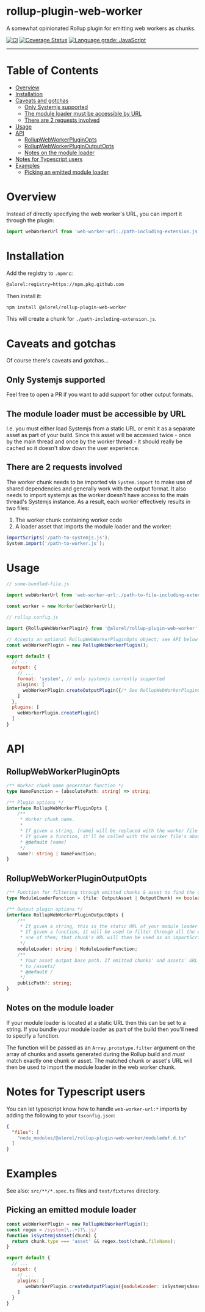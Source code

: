 # rollup-plugin-web-worker

A somewhat opinionated Rollup plugin for emitting web workers as chunks.

[![CI](https://github.com/Alorel/rollup-plugin-web-worker/workflows/Core/badge.svg?branch=master)](https://github.com/Alorel/rollup-plugin-web-worker/actions?query=workflow%3ACore+branch%3Amaster+)
[![Coverage Status](https://coveralls.io/repos/github/Alorel/rollup-plugin-web-worker/badge.svg?branch=master)](https://coveralls.io/github/Alorel/rollup-plugin-web-worker)
[![Language grade: JavaScript](https://img.shields.io/lgtm/grade/javascript/g/Alorel/rollup-plugin-web-worker.svg?logo=lgtm&logoWidth=18)](https://lgtm.com/projects/g/Alorel/rollup-plugin-web-worker/context:javascript)

-----

# Table of Contents

<!-- START doctoc generated TOC please keep comment here to allow auto update -->
<!-- DON'T EDIT THIS SECTION, INSTEAD RE-RUN doctoc TO UPDATE -->


- [Overview](#overview)
- [Installation](#installation)
- [Caveats and gotchas](#caveats-and-gotchas)
  - [Only Systemjs supported](#only-systemjs-supported)
  - [The module loader must be accessible by URL](#the-module-loader-must-be-accessible-by-url)
  - [There are 2 requests involved](#there-are-2-requests-involved)
- [Usage](#usage)
- [API](#api)
  - [RollupWebWorkerPluginOpts](#rollupwebworkerpluginopts)
  - [RollupWebWorkerPluginOutputOpts](#rollupwebworkerpluginoutputopts)
  - [Notes on the module loader](#notes-on-the-module-loader)
- [Notes for Typescript users](#notes-for-typescript-users)
- [Examples](#examples)
  - [Picking an emitted module loader](#picking-an-emitted-module-loader)

<!-- END doctoc generated TOC please keep comment here to allow auto update -->

# Overview

Instead of directly specifying the web worker's URL, you can import it through the plugin:

```javascript
import webWorkerUrl from 'web-worker-url:./path-including-extension.js';
```

# Installation

Add the registry to `.npmrc`:

```bash
@alorel:registry=https://npm.pkg.github.com
```

Then install it:

```bash
npm install @alorel/rollup-plugin-web-worker
```

This will create a chunk for `./path-including-extension.js`. 

# Caveats and gotchas

Of course there's caveats and gotchas...

## Only Systemjs supported

Feel free to open a PR if you want to add support for other output formats.

## The module loader must be accessible by URL

I.e. you must either load Systemjs from a static URL or emit it as a separate asset as part of your build. Since this
asset will be accessed twice - once by the main thread and once by the worker thread - it should really be cached so
it doesn't slow down the user experience.

## There are 2 requests involved

The worker chunk needs to be imported via `System.import` to make use of shared dependencies and generally work with
the output format. It also needs to import systemjs as the worker doesn't have access to the main thread's Systemjs
instance. As a result, each worker effectively results in two files:

1. The worker chunk containing worker code
2. A loader asset that imports the module loader and the worker:

```javascript
importScripts('/path-to-systemjs.js');
System.import('/path-to-worker.js');
```

# Usage

```javascript
// some-bundled-file.js

import webWorkerUrl from 'web-worker-url:./path-to-file-including-extension.js';

const worker = new Worker(webWorkerUrl);
```

```javascript
// rollup.config.js

import {RollupWebWorkerPlugin} from '@alorel/rollup-plugin-web-worker';

// Accepts an optional RollupWebWorkerPluginOpts object; see API below
const webWorkerPlugin = new RollupWebWorkerPlugin();

export default {
  // ...
  output: {
    // ...
    format: 'system', // only systemjs currently supported
    plugins: [
      webWorkerPlugin.createOutputPlugin({/* See RollupWebWorkerPluginOutputOpts API for required and optional options */})
    ]
  },
  plugins: [
    webWorkerPlugin.createPlugin()
  ]
}
```

# API

## RollupWebWorkerPluginOpts

```typescript
/** Worker chunk name generator function */
type NameFunction = (absolutePath: string) => string;

/** Plugin options */
interface RollupWebWorkerPluginOpts {
    /**
     * Worker chunk name.
     *
     * If given a string, [name] will be replaced with the worker file name.
     * If given a function, it'll be called with the worker file's absolute path and needs to return a string.
     * @default [name]
     */
    name?: string | NameFunction;
}
```

## RollupWebWorkerPluginOutputOpts

```typescript
/** Function for filtering through emitted chunks & asset to find the one for the module loader */
type ModuleLoaderFunction = (file: OutputAsset | OutputChunk) => boolean;

/** Output plugin options */
interface RollupWebWorkerPluginOutputOpts {
    /**
     * If given a string, this is the static URL of your module loader file
     * If given a function, it will be used to filter through all the emitted chunks and should return true for at least
     * one of them; that chunk's URL will then be used as an importScripts() arg.
     */
    moduleLoader: string | ModuleLoaderFunction;
    /**
     * Your asset output base path. If emitted chunks' and assets' URL is /assets/<filename> then this needs to be set
     * to /assets/
     * @default /
     */
    publicPath?: string;
}
```

## Notes on the module loader

If your module loader is located at a static URL then this can be set to a string. If you bundle your module loader as
part of the build then you'll need to specify a function.

The function will be passed as an `Array.prototype.filter` argument on the array of chunks and assets generated during
the Rollup build and *must* match exactly one chunk or asset. The matched chunk or asset's URL will then be used to
import the module loader in the web worker chunk.

# Notes for Typescript users

You can let typescript know how to handle `web-worker-url:*` imports by adding the following to your `tsconfig.json`:

```json
{
  "files": [
    "node_modules/@alorel/rollup-plugin-web-worker/moduledef.d.ts"
  ]
}
```

# Examples

See also: `src/**/*.spec.ts` files and `test/fixtures` directory.

## Picking an emitted module loader

```javascript
const webWorkerPlugin = new RollupWebWorkerPlugin();
const regex = /system(\..+)?\.js/
function isSystemjsAsset(chunk) {
  return chunk.type === 'asset' && regex.test(chunk.fileName);
}

export default {
  // ...
  output: {
    // ...
    plugins: [
       webWorkerPlugin.createOutputPlugin({moduleLoader: isSystemjsAsset})
    ]
  }
}
```
